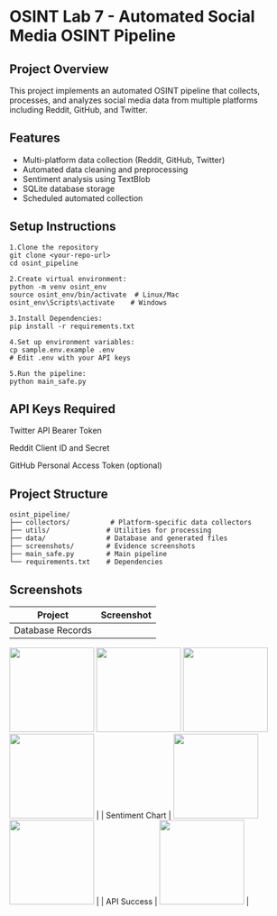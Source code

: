 # OSINT Lab 7 - Automated Social Media OSINT Pipeline

## Project Overview
This project implements an automated OSINT pipeline that collects, processes, and analyzes social media data from multiple platforms including Reddit, GitHub, and Twitter.

## Features
- Multi-platform data collection (Reddit, GitHub, Twitter)
- Automated data cleaning and preprocessing
- Sentiment analysis using TextBlob
- SQLite database storage
- Scheduled automated collection

## Setup Instructions
```
1.Clone the repository
git clone <your-repo-url>
cd osint_pipeline

2.Create virtual environment:
python -m venv osint_env
source osint_env/bin/activate  # Linux/Mac
osint_env\Scripts\activate    # Windows

3.Install Dependencies:
pip install -r requirements.txt

4.Set up environment variables:
cp sample.env.example .env
# Edit .env with your API keys

5.Run the pipeline:
python main_safe.py

```

## API Keys Required
Twitter API Bearer Token

Reddit Client ID and Secret

GitHub Personal Access Token (optional)

## Project Structure
```
osint_pipeline/
├── collectors/          # Platform-specific data collectors
├── utils/              # Utilities for processing
├── data/               # Database and generated files
├── screenshots/        # Evidence screenshots
├── main_safe.py        # Main pipeline
└── requirements.txt    # Dependencies
```


## Screenshots


| Project | Screenshot |
| ------- | ---------- |
| Database Records | 
<img src="../osint_pipeline/screenshots/Screenshot%202025-09-19%20123256.png" width="150"/> 
<img src="../osint_pipeline/screenshots/Screenshot%202025-09-19%20123316.png" width="150"/> 
<img src="../osint_pipeline/screenshots/Screenshot%202025-09-19%20123332.png" width="150"/> 
<img src="../osint_pipeline/screenshots/Screenshot%202025-09-19%20123403.png" width="150"/> |
| Sentiment Chart | 
<img src="../osint_pipeline/screenshots/sentiment_distribution.png" width="150"/> 
<img src="../osint_pipeline/screenshots/platform_distribution.png" width="150"/> |
| API Success | 
<img src="../osint_pipeline/screenshots/Screenshot%202025-09-19%20123227.png" width="150"/> |



